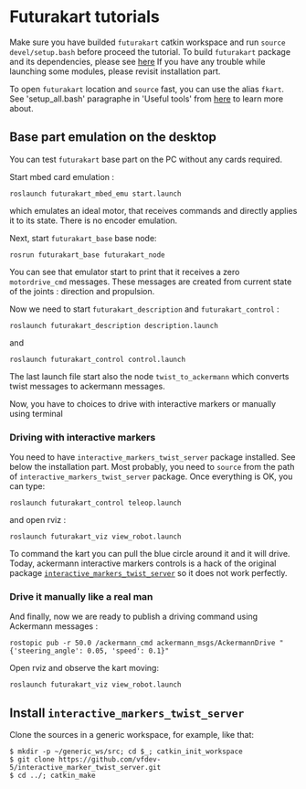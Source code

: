 # Futurakart tutorials

Make sure you have builded `futurakart` catkin workspace and run `source devel/setup.bash` 
before proceed the tutorial. To build `futurakart` package and its dependencies, please see [here](./RPI-ROS-Installation.md)
If you have any trouble while launching some modules, please revisit installation part.

To open `futurakart` location and `source` fast, you can use the alias `fkart`. 
See 'setup_all.bash' paragraphe in 'Useful tools' from [here](./README.md) to learn more about.


## Base part emulation on the desktop

You can test `futurakart` base part on the PC without any cards required.  
 
Start mbed card emulation : 
```
roslaunch futurakart_mbed_emu start.launch
```
which emulates an ideal motor, that receives commands and directly applies it to its state.
There is no encoder emulation.

 
Next, start `futurakart_base` base node:
```
rosrun futurakart_base futurakart_node
```
You can see that emulator start to print that it receives a zero `motordrive_cmd` messages.
These messages are created from current state of the joints : direction and propulsion.


Now we need to start `futurakart_description` and `futurakart_control` :
```
roslaunch futurakart_description description.launch
```
and 
```
roslaunch futurakart_control control.launch
```
The last launch file start also the node `twist_to_ackermann` which converts twist messages to ackermann messages.

Now, you have to choices to drive with interactive markers or manually using terminal

### Driving with interactive markers
You need to have `interactive_markers_twist_server` package installed. See below the installation part.
Most probably, you need to `source`  from the path of `interactive_markers_twist_server` package. Once everything is OK, you can type:
```
roslaunch futurakart_control teleop.launch
```
and open rviz :
```
roslaunch futurakart_viz view_robot.launch
```

To command the kart you can pull the blue circle around it and it will drive.
Today, ackermann interactive markers controls is a hack of the original package [`interactive_markers_twist_server`](https://github.com/ros-visualization/interactive_marker_twist_server.git)
so it does not work perfectly.


### Drive it manually like a real man

And finally, now we are ready to publish a driving command using Ackermann messages :
```
rostopic pub -r 50.0 /ackermann_cmd ackermann_msgs/AckermannDrive "{'steering_angle': 0.05, 'speed': 0.1}"
``` 

Open rviz and observe the kart moving:
```
roslaunch futurakart_viz view_robot.launch
```


## Install `interactive_markers_twist_server`
Clone the sources in a generic workspace, for example, like that:
```
$ mkdir -p ~/generic_ws/src; cd $_; catkin_init_workspace
$ git clone https://github.com/vfdev-5/interactive_marker_twist_server.git
$ cd ../; catkin_make
```


